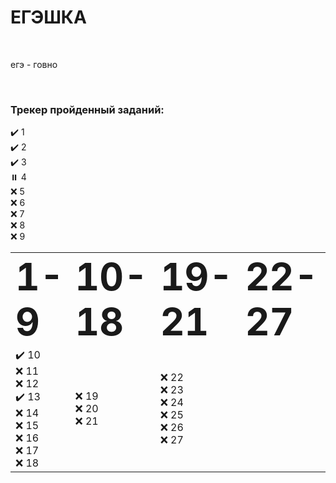 # ЕГЭШКА
<Br>

егэ - говно

<Br>

### Трекер пройденный заданий:



<table border="0">
 <tr>
    <td><b style="font-size:60px">1-9</b></td>
    <td><b style="font-size:60px">10-18</b></td> 
    <td><b style="font-size:60px">19-21</b></td>
    <td><b style="font-size:60px">22-27</b></td>

 </tr>
      
 <tr>
 ✔️ 1 <br>
 ✔️ 2 <br>
 ✔️ 3 <br>
 ⏸️ 4 <br>
 ❌ 5 <br>
 ❌ 6 <br>
 ❌ 7 <br>
 ❌ 8 <br>
 ❌ 9 </td>
  
 <td> 
 ✔️  10 <br>
 ❌ 11 <br>
 ❌ 12 <br>
 ✔️ 13 <br>
 ❌ 14 <br>
 ❌ 15 <br>
 ❌ 16 <br>
 ❌ 17 <br>
 ❌ 18 <br> </td>
       
  <td> 
 ❌ 19 <br>
 ❌ 20 <br>
 ❌ 21 <br> </td>
  
   <td>  
 ❌ 22 <br>
 ❌ 23 <br>
 ❌ 24 <br>
 ❌ 25 <br>
 ❌ 26 <br>
 ❌ 27 </td>
       
       
 </tr>
</table>

